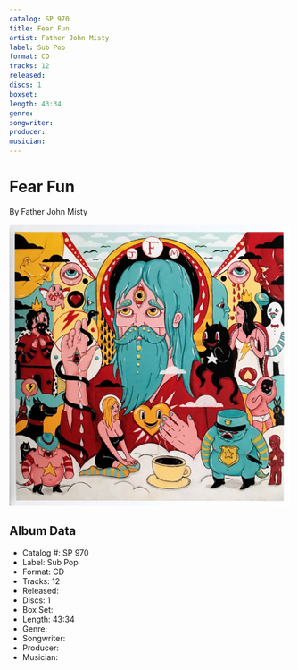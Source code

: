 ```yaml
---
catalog: SP 970
title: Fear Fun
artist: Father John Misty
label: Sub Pop
format: CD
tracks: 12
released: 
discs: 1
boxset: 
length: 43:34
genre: 
songwriter: 
producer: 
musician: 
---
```


# Fear Fun

By Father John Misty

![](../../assets/cdcovers/Father_John_Misty-Fear_Fun.png)

## Album Data

- Catalog #: SP 970
- Label: Sub Pop
- Format: CD
- Tracks: 12
- Released: 
- Discs: 1
- Box Set: 
- Length: 43:34
- Genre: 
- Songwriter: 
- Producer: 
- Musician: 

